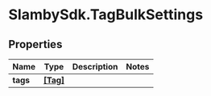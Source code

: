 # SlambySdk.TagBulkSettings

## Properties
Name | Type | Description | Notes
------------ | ------------- | ------------- | -------------
**tags** | [**[Tag]**](Tag.md) |  | 



